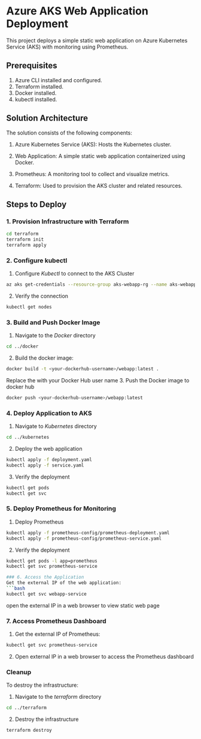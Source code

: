 # Azure AKS Web Application Deployment

This project deploys a simple static web application on Azure Kubernetes Service (AKS) with monitoring using Prometheus.

## Prerequisites
1. Azure CLI installed and configured.  
2. Terraform installed.  
3. Docker installed.  
4. kubectl installed. 

## Solution Architecture
The solution consists of the following components:

1. Azure Kubernetes Service (AKS): Hosts the Kubernetes cluster.

2. Web Application: A simple static web application containerized using Docker.

3. Prometheus: A monitoring tool to collect and visualize metrics.

4. Terraform: Used to provision the AKS cluster and related resources. 

## Steps to Deploy

### 1. Provision Infrastructure with Terraform
```bash
cd terraform
terraform init
terraform apply
```

### 2. Configure kubectl
1. Configure *Kubectl* to connect to the AKS Cluster
```bash
az aks get-credentials --resource-group aks-webapp-rg --name aks-webapp-cluster
```
2. Verify the connection
```bash
kubectl get nodes

```
### 3. Build and Push Docker Image
1. Navigate to the *Docker* directory
```bash
cd ../docker
```
2. Build the docker image:
```bash
docker build -t <your-dockerhub-username>/webapp:latest .
```
Replace the <your-dockerhub-username> with your Docker Hub user name
3. Push the Docker image to docker hub
```bash
docker push <your-dockerhub-username>/webapp:latest
```
### 4. Deploy Application to AKS
1. Navigate to *Kubernetes* directory
```bash
cd ../kubernetes
```
2. Deploy the web application
```bash
kubectl apply -f deployment.yaml
kubectl apply -f service.yaml
```
3. Verify the deployment
```bash
kubectl get pods
kubectl get svc
```
### 5. Deploy Prometheus for Monitoring
1. Deploy Prometheus
```bash
kubectl apply -f prometheus-config/prometheus-deployment.yaml
kubectl apply -f prometheus-config/prometheus-service.yaml
```
2. Verify the deployment 
```bash
kubectl get pods -l app=prometheus
kubectl get svc prometheus-service

### 6. Access the Application
Get the external IP of the web application:
```bash
kubectl get svc webapp-service
```
open the external IP in a web browser to view static web page 

### 7. Access Prometheus Dashboard

1. Get the external IP of Prometheus:
```bash
kubectl get svc prometheus-service
```
2. Open external IP in a web browser to access the Prometheus dashboard

### Cleanup
To destroy the infrastructure:
1. Navigate to the *terraform* directory
```bash
cd ../terraform
```
2. Destroy the infrastructure
```bash
terraform destroy
